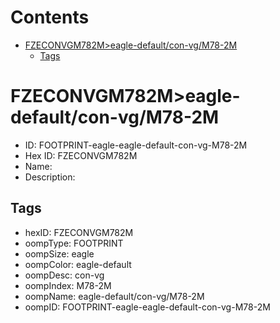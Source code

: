 



Contents
========

* [FZECONVGM782M>eagle-default/con-vg/M78-2M](#fzeconvgm782meagle-defaultcon-vgm78-2m)
	* [Tags](#tags)

# FZECONVGM782M>eagle-default/con-vg/M78-2M

- ID: FOOTPRINT-eagle-eagle-default-con-vg-M78-2M
- Hex ID: FZECONVGM782M
- Name: 
- Description: 

## Tags

- hexID: FZECONVGM782M
- oompType: FOOTPRINT
- oompSize: eagle
- oompColor: eagle-default
- oompDesc: con-vg
- oompIndex: M78-2M
- oompName: eagle-default/con-vg/M78-2M
- oompID: FOOTPRINT-eagle-eagle-default-con-vg-M78-2M
